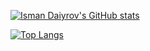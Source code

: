 [![Isman Daiyrov's GitHub stats](https://github-readme-stats.vercel.app/api?username=IsmanDaiyrov)](https://github.com/anuraghazra/github-readme-stats)

[![Top Langs](https://github-readme-stats.vercel.app/api/top-langs/?username=IsmanDaiyrov&layout=compact&theme=dark)](https://github.com/anuraghazra/github-readme-stats)


<!---
IsmanDaiyrov/IsmanDaiyrov is a ✨ special ✨ repository because its `README.md` (this file) appears on your GitHub profile.
You can click the Preview link to take a look at your changes.
--->
